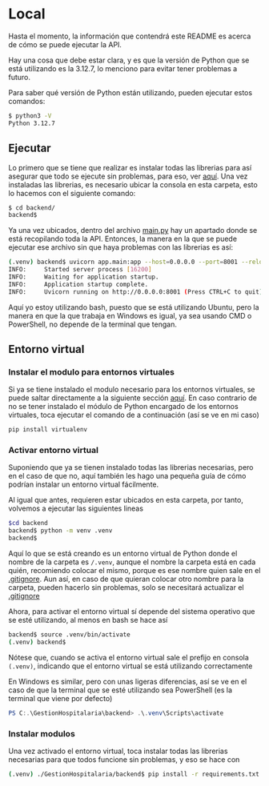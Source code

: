 # Local

Hasta el momento, la información que contendrá este README es acerca de cómo se puede ejecutar la API.

Hay una cosa que debe estar clara, y es que la versión de Python que se está utilizando es la 3.12.7, lo menciono para evitar tener problemas a futuro.

Para saber qué versión de Python están utilizando, pueden ejecutar estos comandos:

```bash
$ python3 -V
Python 3.12.7
```

## Ejecutar

Lo primero que se tiene que realizar es instalar todas las librerias para así asegurar que todo se ejecute sin problemas, para eso, ver [aquí](#entorno-virtual). Una vez instaladas las librerias, es necesario ubicar la consola en esta carpeta, esto lo hacemos con el siguiente comando:

```bash
$ cd backend/
backend$ 
```

Ya una vez ubicados, dentro del archivo [main.py](./app/main.py) hay un apartado donde se está recopilando toda la API. Entonces, la manera en la que se puede ejecutar ese archivo sin que haya problemas con las librerias es así:

```bash
(.venv) backend$ uvicorn app.main:app --host=0.0.0.0 --port=8001 --reload
INFO:     Started server process [16200]
INFO:     Waiting for application startup.
INFO:     Application startup complete.
INFO:     Uvicorn running on http://0.0.0.0:8001 (Press CTRL+C to quit)
```

Aquí yo estoy utilizando bash, puesto que se está utilizando Ubuntu, pero la manera en que la que trabaja en Windows es igual, ya sea usando CMD o PowerShell, no depende de la terminal que tengan.

## Entorno virtual

### Instalar el modulo para entornos virtuales

Si ya se tiene instalado el modulo necesario para los entornos virtuales, se puede saltar directamente a la siguiente sección [aquí](#activar-entorno-virtual). En caso contrario de no se tener instalado el módulo de Python encargado de los entornos virtuales, toca ejecutar el comando de a continuación (así se ve en mi caso)

```bash
pip install virtualenv
```

### Activar entorno virtual

Suponiendo que ya se tienen instalado todas las librerias necesarias, pero en el caso de que no, aquí también les hago una pequeña guía de cómo podrían instalar un entorno virtual fácilmente.

Al igual que antes, requieren estar ubicados en esta carpeta, por tanto, volvemos a ejecutar las siguientes lineas

```bash
$cd backend
backend$ python -m venv .venv
backend$
```

Aquí lo que se está creando es un entorno virtual de Python donde el nombre de la carpeta es `/.venv`, aunque el nombre la carpeta está en cada quién, recomiendo colocar el mismo, porque es ese nombre quien sale en el [.gitignore](./.gitignore). Aun así, en caso de que quieran colocar otro nombre para la carpeta, pueden hacerlo sin problemas, solo se necesitará actualizar el [.gitignore](./.gitignore)

Ahora, para activar el entorno virtual sí depende del sistema operativo que se esté utilizando, al menos en bash se hace así

```bash
backend$ source .venv/bin/activate
(.venv) backend$
```

Nótese que, cuando se activa el entorno virtual sale el prefijo en consola `(.venv)`, indicando que el entorno virtual se está utilizando correctamente

En Windows es similar, pero con unas ligeras diferencias, así se ve en el caso de que la terminal que se esté utilizando sea PowerShell (es la terminal que viene por defecto)

```powershell
PS C:.\GestionHospitalaria\backend> .\.venv\Scripts\activate
```

### Instalar modulos

Una vez activado el entorno virtual, toca instalar todas las librerias necesarias para que todos funcione sin problemas, y eso se hace con

```bash
(.venv) ./GestionHospitalaria/backend$ pip install -r requirements.txt
```
